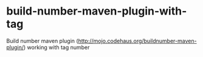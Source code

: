 build-number-maven-plugin-with-tag
==================================

Build number maven plugin (http://mojo.codehaus.org/buildnumber-maven-plugin/) working with tag number
